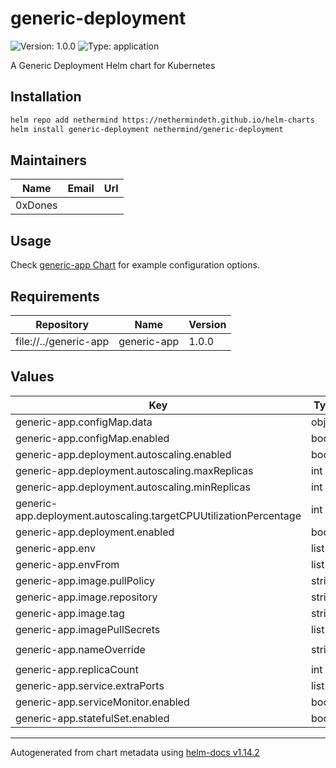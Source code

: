 # generic-deployment

![Version: 1.0.0](https://img.shields.io/badge/Version-1.0.0-informational?style=flat-square) ![Type: application](https://img.shields.io/badge/Type-application-informational?style=flat-square)

A Generic Deployment Helm chart for Kubernetes

## Installation

```bash
helm repo add nethermind https://nethermindeth.github.io/helm-charts
helm install generic-deployment nethermind/generic-deployment
```

## Maintainers

| Name | Email | Url |
| ---- | ------ | --- |
| 0xDones |  |  |

## Usage

Check [generic-app Chart](../generic-app/README.md) for example configuration options.

## Requirements

| Repository | Name | Version |
|------------|------|---------|
| file://../generic-app | generic-app | 1.0.0 |

## Values

| Key | Type | Default | Description |
|-----|------|---------|-------------|
| generic-app.configMap.data | object | `{}` |  |
| generic-app.configMap.enabled | bool | `false` |  |
| generic-app.deployment.autoscaling.enabled | bool | `false` |  |
| generic-app.deployment.autoscaling.maxReplicas | int | `100` |  |
| generic-app.deployment.autoscaling.minReplicas | int | `1` |  |
| generic-app.deployment.autoscaling.targetCPUUtilizationPercentage | int | `80` |  |
| generic-app.deployment.enabled | bool | `true` |  |
| generic-app.env | list | `[]` |  |
| generic-app.envFrom | list | `[]` |  |
| generic-app.image.pullPolicy | string | `"IfNotPresent"` |  |
| generic-app.image.repository | string | `"nginx"` |  |
| generic-app.image.tag | string | `"latest"` |  |
| generic-app.imagePullSecrets | list | `[]` |  |
| generic-app.nameOverride | string | `"generic-deployment"` |  |
| generic-app.replicaCount | int | `1` |  |
| generic-app.service.extraPorts | list | `[]` |  |
| generic-app.serviceMonitor.enabled | bool | `false` |  |
| generic-app.statefulSet.enabled | bool | `false` |  |

----------------------------------------------
Autogenerated from chart metadata using [helm-docs v1.14.2](https://github.com/norwoodj/helm-docs/releases/v1.14.2)
